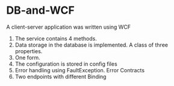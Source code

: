 # DB-and-WCF
A client-server application was written using WCF
1. The service contains 4 methods.
2. Data storage in the database is implemented.	A class of three properties.
4. One form.
5. The configuration is stored in config files
6. Error handling using FaultException. Error Contracts
7. Two endpoints with different Binding
